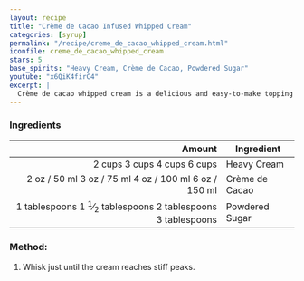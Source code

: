 ```yaml
---
layout: recipe
title: "Crème de Cacao Infused Whipped Cream"
categories: [syrup]
permalink: "/recipe/creme_de_cacao_whipped_cream.html"
iconfile: creme_de_cacao_whipped_cream
stars: 5
base_spirits: "Heavy Cream, Crème de Cacao, Powdered Sugar"
youtube: "x6QiK4firC4"
excerpt: |
  Crème de cacao whipped cream is a delicious and easy-to-make topping for desserts and cocktails. It's made by whipping heavy cream until stiff peaks form, then folding in crème de cacao for a rich, chocolatey flavor.
---
```


### Ingredients

|       Amount | Ingredient     |
| -----------: | -------------- |
|       <span class="onex active">2 cups </span> <span class="onehalfx">3 cups </span> <span class="twox">4 cups </span> <span class="threex">6 cups </span>| Heavy Cream    |
|         <span class="onex active">2 oz  / 50 ml</span> <span class="onehalfx">3 oz  / 75 ml</span> <span class="twox">4 oz  / 100 ml</span> <span class="threex">6 oz  / 150 ml</span>| Crème de Cacao |
| <span class="onex active">1 tablespoons</span> <span class="onehalfx">1 <sup>1</sup>&frasl;<sub>2</sub> tablespoons</span> <span class="twox">2 tablespoons</span> <span class="threex">3 tablespoons</span>| Powdered Sugar |

### Method:

1. Whisk just until the cream reaches stiff peaks.

    
<script type="application/ld+json">
{
  "@context": "https://schema.org",
  "@type": "Recipe",
  "author": "{{ page.author }}",
  "description": "{{ page.excerpt | strip_html | replace: '"', "'" }}",
  "image": "{% for ingredient in site.data[page.iconfile].images.ingredient limit: 1 %}{{ ingredient.url }}{% endfor %}",
  "recipeIngredient": [
    "      2 cups Heavy Cream   ",
  "        2 oz Crème de Cacao",
  "1 tablespoon Powdered Sugar"],
  "name": "{{ page.title }}",
  "recipeInstructions": "",
  "recipeYield": "1 cocktail"
}
</script>

    